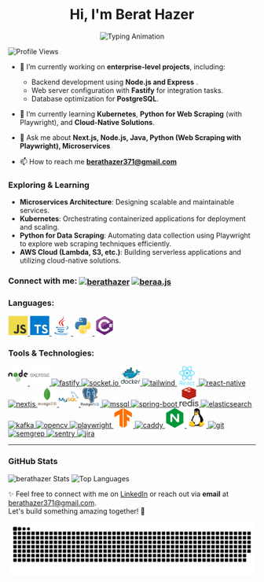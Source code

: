 
<h1 align="center">Hi, I'm Berat Hazer</h1>
<p align="center">
  <img src="https://readme-typing-svg.herokuapp.com?font=Fira+Code&size=16&pause=1000&color=F7F7F7&width=435&lines=A+passionate+fullstack+developer+from+Turkey" alt="Typing Animation" />
</p>

![Profile Views](https://komarev.com/ghpvc/?username=berathazer&color=blue&style=for-the-badge&label=profile%20views)

- 🔭 I’m currently working on **enterprise-level projects**, including:  
  - Backend development using **Node.js and Express** .  
  - Web server configuration with **Fastify** for integration tasks.  
  - Database optimization for **PostgreSQL**. 


- 🌱 I’m currently learning **Kubernetes**, **Python for Web Scraping** (with Playwright), and **Cloud-Native Solutions**.

- 💬 Ask me about **Next.js, Node.js, Java, Python (Web Scraping with Playwright), Microservices**

- 📫 How to reach me **berathazer371@gmail.com**

### Exploring & Learning
- **Microservices Architecture**: Designing scalable and maintainable services.   
- **Kubernetes**: Orchestrating containerized applications for deployment and scaling.  
- **Python for Data Scraping**: Automating data collection using Playwright to explore web scraping techniques efficiently.  
- **AWS Cloud (Lambda, S3, etc.)**: Building serverless applications and utilizing cloud-native solutions. 


<h3 align="left">Connect with me: <a href="https://linkedin.com/in/berathazer" target="blank"><img align="center" src="https://raw.githubusercontent.com/rahuldkjain/github-profile-readme-generator/master/src/images/icons/Social/linked-in-alt.svg" alt="berathazer" height="30" width="40" /></a>
<a href="https://instagram.com/beraa.js" target="blank"><img align="center" src="https://raw.githubusercontent.com/rahuldkjain/github-profile-readme-generator/master/src/images/icons/Social/instagram.svg" alt="beraa.js" height="30" width="40" /></a></h3>


<h3 align="left">Languages:</h3>
<p align="left">
  <!-- JavaScript -->
  <a href="https://developer.mozilla.org/en-US/docs/Web/JavaScript" target="_blank" rel="noreferrer">
    <img src="https://raw.githubusercontent.com/devicons/devicon/master/icons/javascript/javascript-original.svg" 
         alt="javascript" width="40" height="40"/>
  </a>
  
  <!-- TypeScript -->
  <a href="https://www.typescriptlang.org/" target="_blank" rel="noreferrer">
    <img src="https://raw.githubusercontent.com/devicons/devicon/master/icons/typescript/typescript-original.svg" 
         alt="typescript" width="40" height="40"/>
  </a>
  
  <!-- Java -->
  <a href="https://www.java.com" target="_blank" rel="noreferrer">
    <img src="https://raw.githubusercontent.com/devicons/devicon/master/icons/java/java-original.svg" 
         alt="java" width="40" height="40"/>
  </a>
  
  <!-- Python -->
  <a href="https://www.python.org" target="_blank" rel="noreferrer">
    <img src="https://raw.githubusercontent.com/devicons/devicon/master/icons/python/python-original.svg" 
         alt="python" width="40" height="40"/>
  </a>

   <!-- C# -->
  <a href="https://learn.microsoft.com/en-us/dotnet/csharp/" target="_blank" rel="noreferrer">
    <img src="https://raw.githubusercontent.com/devicons/devicon/master/icons/csharp/csharp-original.svg" 
         alt="csharp" width="40" height="40"/>
  </a>
</p>

<h3 align="left">Tools & Technologies:</h3>
<p align="left">

  <!-- Node.js -->
  <a href="https://nodejs.org" target="_blank" rel="noreferrer">
    <img src="https://raw.githubusercontent.com/devicons/devicon/master/icons/nodejs/nodejs-original-wordmark.svg" 
         alt="nodejs" width="40" height="40"/>
  </a>
  
  <!-- Express -->
  <a href="https://expressjs.com" target="_blank" rel="noreferrer">
    <img src="https://raw.githubusercontent.com/devicons/devicon/master/icons/express/express-original-wordmark.svg" 
         alt="express" width="40" height="40"/>
  </a>
  
  <!-- Fastify -->
  <a href="https://www.fastify.io/" target="_blank" rel="noreferrer">
    <img src="https://avatars.githubusercontent.com/u/24939410?s=48&v=4" 
         alt="fastify" width="40" height="40"/>
  </a>

  <!-- Socket.IO -->
  <a href="https://socket.io/" target="_blank" rel="noreferrer">
    <img src="https://cdn.worldvectorlogo.com/logos/socket-io.svg" 
         alt="socket.io" width="40" height="40"/>
  </a>

  <!-- Docker -->
  <a href="https://www.docker.com/" target="_blank" rel="noreferrer">
    <img src="https://raw.githubusercontent.com/devicons/devicon/master/icons/docker/docker-original-wordmark.svg" 
         alt="docker" width="40" height="40"/>
  </a>

  <!-- Tailwind CSS -->
  <a href="https://tailwindcss.com/" target="_blank" rel="noreferrer">
    <img src="https://www.vectorlogo.zone/logos/tailwindcss/tailwindcss-icon.svg" 
         alt="tailwind" width="40" height="40"/>
  </a>

  <!-- React -->
  <a href="https://reactjs.org/" target="_blank" rel="noreferrer">
    <img src="https://raw.githubusercontent.com/devicons/devicon/master/icons/react/react-original-wordmark.svg" 
         alt="react" width="40" height="40"/>
  </a>
  
  <!-- React Native -->
  <a href="https://reactnative.dev/" target="_blank" rel="noreferrer">
    <img src="https://reactnative.dev/img/header_logo.svg" 
         alt="react-native" width="40" height="40"/>
  </a>
  
  <!-- Next.js -->
  <a href="https://nextjs.org" target="_blank" rel="noreferrer">
    <img src="https://cdn.worldvectorlogo.com/logos/nextjs-2.svg" 
         alt="nextjs" width="40" height="40"/>
  </a>
  
  <!-- MongoDB -->
  <a href="https://www.mongodb.com/" target="_blank" rel="noreferrer">
    <img src="https://raw.githubusercontent.com/devicons/devicon/master/icons/mongodb/mongodb-original-wordmark.svg" 
         alt="mongodb" width="40" height="40"/>
  </a>
  
  <!-- MySQL -->
  <a href="https://www.mysql.com/" target="_blank" rel="noreferrer">
    <img src="https://raw.githubusercontent.com/devicons/devicon/master/icons/mysql/mysql-original-wordmark.svg" 
         alt="mysql" width="40" height="40"/>
  </a>
  
  <!-- PostgreSQL -->
  <a href="https://www.postgresql.org" target="_blank" rel="noreferrer">
    <img src="https://raw.githubusercontent.com/devicons/devicon/master/icons/postgresql/postgresql-original-wordmark.svg" 
         alt="postgresql" width="40" height="40"/>
  </a>
  
  <!-- MS SQL Server -->
  <a href="https://www.microsoft.com/en-us/sql-server" target="_blank" rel="noreferrer">
    <img src="https://www.svgrepo.com/show/303229/microsoft-sql-server-logo.svg" 
         alt="mssql" width="40" height="40"/>
  </a>

  <!-- Spring Boot -->
  <a href="https://spring.io/projects/spring-boot" target="_blank" rel="noreferrer">
    <img src="https://www.vectorlogo.zone/logos/springio/springio-icon.svg" 
         alt="spring-boot" width="40" height="40"/>
  </a>

  
  <!-- Redis -->
  <a href="https://redis.io" target="_blank" rel="noreferrer">
    <img src="https://raw.githubusercontent.com/devicons/devicon/master/icons/redis/redis-original-wordmark.svg" 
         alt="redis" width="40" height="40"/>
  </a>
  
  <!-- Elasticsearch -->
  <a href="https://www.elastic.co/elasticsearch/" target="_blank" rel="noreferrer">
    <img src="https://www.vectorlogo.zone/logos/elastic/elastic-icon.svg" 
         alt="elasticsearch" width="40" height="40"/>
  </a>
  
  <!-- Kafka -->
  <a href="https://kafka.apache.org/" target="_blank" rel="noreferrer">
    <img src="https://www.vectorlogo.zone/logos/apache_kafka/apache_kafka-icon.svg" 
         alt="kafka" width="40" height="40"/>
  </a>
  
  <!-- OpenCV -->
  <a href="https://opencv.org/" target="_blank" rel="noreferrer">
    <img src="https://www.vectorlogo.zone/logos/opencv/opencv-icon.svg" 
         alt="opencv" width="40" height="40"/>
  </a>
  
  <!-- Playwright -->
  <a href="https://playwright.dev/" target="_blank" rel="noreferrer">
    <img src="https://playwright.dev/img/playwright-logo.svg" 
         alt="playwright" width="40" height="40"/>
  </a>
  
  <!-- TensorFlow -->
  <a href="https://www.tensorflow.org" target="_blank" rel="noreferrer">
    <img src="https://raw.githubusercontent.com/devicons/devicon/master/icons/tensorflow/tensorflow-original.svg" 
         alt="tensorflow" width="40" height="40"/>
  </a>
  
  <!-- Caddy -->
  <a href="https://caddyserver.com/" target="_blank" rel="noreferrer">
    <img src="https://github.com/homarr-labs/dashboard-icons/blob/main/svg/caddy.svg"
         alt="caddy" width="40" height="40"/>
  </a>
  
  <!-- Nginx -->
  <a href="https://www.nginx.com" target="_blank" rel="noreferrer">
    <img src="https://raw.githubusercontent.com/devicons/devicon/master/icons/nginx/nginx-original.svg" 
         alt="nginx" width="40" height="40"/>
  </a>
  
  <!-- Linux -->
  <a href="https://www.linux.org/" target="_blank" rel="noreferrer">
    <img src="https://raw.githubusercontent.com/devicons/devicon/master/icons/linux/linux-original.svg" 
         alt="linux" width="40" height="40"/>
  </a>
  
  <!-- Git -->
  <a href="https://git-scm.com/" target="_blank" rel="noreferrer">
    <img src="https://www.vectorlogo.zone/logos/git-scm/git-scm-icon.svg" 
         alt="git" width="40" height="40"/>
  </a>

  <!-- Semgrep -->
  <a href="https://semgrep.dev/" target="_blank" rel="noreferrer">
    <img src="https://semgrep.dev/favicon.ico" 
         alt="semgrep" width="40" height="40"/>
  </a>

  <!-- Sentry -->
  <a href="https://sentry.io/" target="_blank" rel="noreferrer">
    <img src="https://www.vectorlogo.zone/logos/sentryio/sentryio-icon.svg" 
         alt="sentry" width="40" height="40"/>
  </a>

  <!-- Jira -->
  <a href="https://www.atlassian.com/software/jira" target="_blank" rel="noreferrer">
    <img src="https://www.svgrepo.com/show/353935/jira.svg" 
         alt="jira" width="40" height="40"/>
  </a>

</p>


---
### GitHub Stats
<p align="start">
  <picture>
    <source 
      media="(prefers-color-scheme: dark)" 
      srcset="https://github-readme-stats.vercel.app/api?username=berathazer&show_icons=true&locale=en&theme=radical">
    <source 
      media="(prefers-color-scheme: light)" 
      srcset="https://github-readme-stats.vercel.app/api?username=berathazer&show_icons=true&locale=en&theme=default">
    <img 
      src="https://github-readme-stats.vercel.app/api?username=berathazer&show_icons=true&locale=en&theme=default" 
      alt="berathazer Stats" height="200">
  </picture>
  <picture>
    <source 
      media="(prefers-color-scheme: dark)" 
      srcset="https://github-readme-stats.vercel.app/api/top-langs?username=berathazer&show_icons=true&locale=en&layout=compact&theme=radical&langs_count=8">
    <source 
      media="(prefers-color-scheme: light)" 
      srcset="https://github-readme-stats.vercel.app/api/top-langs?username=berathazer&show_icons=true&locale=en&layout=compact&theme=default&langs_count=8">
    <img 
      src="https://github-readme-stats.vercel.app/api/top-langs?username=berathazer&show_icons=true&locale=en&layout=compact&theme=default&langs_count=8" 
      alt="Top Languages" height="200">
  </picture>
</p>


✨ Feel free to connect with me on [LinkedIn](https://linkedin.com/in/berathazer) or reach out via **email** at berathazer371@gmail.com.  
Let's build something amazing together! 🚀


<picture>
  <source media="(prefers-color-scheme: dark)" srcset="https://raw.githubusercontent.com/berathazer/berathazer/output/github-snake-dark.svg">
  <source media="(prefers-color-scheme: light)" srcset="https://raw.githubusercontent.com/berathazer/berathazer/output/github-snake.svg">
  <img src="https://raw.githubusercontent.com/berathazer/berathazer/output/github-snake.svg" alt="Snake Animation">
</picture>
